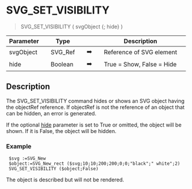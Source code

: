 <!-- SVG_SET_VISIBILITY ( objectID ; Visible )
 -> objectID (Text)
 -> Visible (Boolean)-->
# SVG_SET_VISIBILITY

> SVG_SET_VISIBILITY ( svgObject {; hide} )

| Parameter |     | Type |     |     |     | Description |     |
| --- | --- | --- | --- | --- | --- | --- | --- |
| svgObject |     | SVG_Ref |     | ➡️ |     | Reference of SVG element |     |
| hide |     | Boolean |     | ➡️ |     | True = Show, False = Hide |     |

## Description

The SVG_SET_VISIBILITY command hides or shows an SVG object having the objectRef reference. If objectRef is not the reference of an object that can be hidden, an error is generated.

If the optional [hide](# "True = Show, False = Hide") parameter is set to True or omitted, the object will be shown. If it is False, the object will be hidden.

### Example  


```4d
 $svg :=SVG_New   
 $object:=SVG_New_rect ($svg;10;10;200;200;0;0;"black";" white";2)  
 SVG_SET_VISIBILITY ($object;False) 
```

The object is described but will not be rendered.
 
